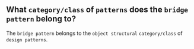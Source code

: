 What `category/class` of `patterns` does the `bridge pattern` belong to?
---
The `bridge pattern` belongs to the `object structural` `category/class` of `design patterns`.